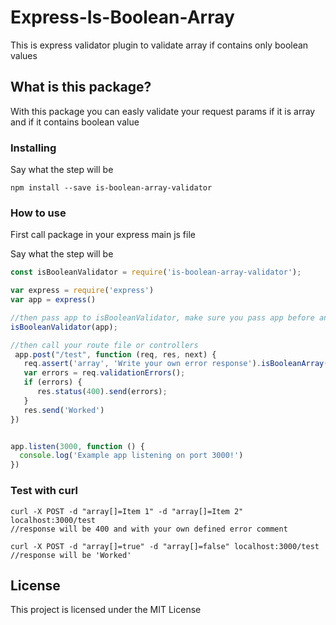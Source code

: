 # Express-Is-Boolean-Array
This is express validator plugin to validate array if contains only boolean values

## What is this package?
With this package you can easly validate your request params if it is array and if it contains boolean value

### Installing

Say what the step will be

```
npm install --save is-boolean-array-validator
```
### How to use

First call package in your express main js file

Say what the step will be

```javascript
const isBooleanValidator = require('is-boolean-array-validator');

var express = require('express')
var app = express()

//then pass app to isBooleanValidator, make sure you pass app before anything else
isBooleanValidator(app);

//then call your route file or controllers
 app.post("/test", function (req, res, next) {
   req.assert('array', 'Write your own error response').isBooleanArray();
   var errors = req.validationErrors();
   if (errors) {
      res.status(400).send(errors);
   }
   res.send('Worked')
})


app.listen(3000, function () {
  console.log('Example app listening on port 3000!')
})
```
### Test with curl
```
curl -X POST -d "array[]=Item 1" -d "array[]=Item 2" localhost:3000/test
//response will be 400 and with your own defined error comment

curl -X POST -d "array[]=true" -d "array[]=false" localhost:3000/test
//response will be 'Worked'
```

## License

This project is licensed under the MIT License

